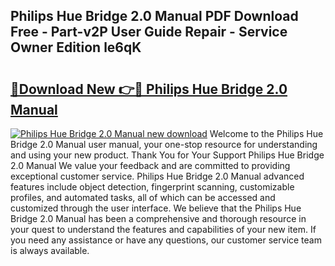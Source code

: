 ## Philips Hue Bridge 2.0 Manual PDF Download Free - Part-v2P User Guide Repair - Service Owner Edition le6qK

# <h2><a href="http://cf12498.oget.top/?id=Philips+Hue+Bridge+2.0+Manual">🔗Download New 👉🔴 Philips Hue Bridge 2.0 Manual</a></h2>

[![Philips Hue Bridge 2.0 Manual new download](https://i.imgur.com/5g1atiW.png)](http://cf12498.oget.top/?id=Philips+Hue+Bridge+2.0+Manual)
Welcome to the Philips Hue Bridge 2.0 Manual user manual, your one-stop resource for understanding and using your new product. Thank You for Your Support Philips Hue Bridge 2.0 Manual We value your feedback and are committed to providing exceptional customer service. Philips Hue Bridge 2.0 Manual advanced features include object detection, fingerprint scanning, customizable profiles, and automated tasks, all of which can be accessed and customized through the user interface. We believe that the Philips Hue Bridge 2.0 Manual has been a comprehensive and thorough resource in your quest to understand the features and capabilities of your new item. If you need any assistance or have any questions, our customer service team is always available.
